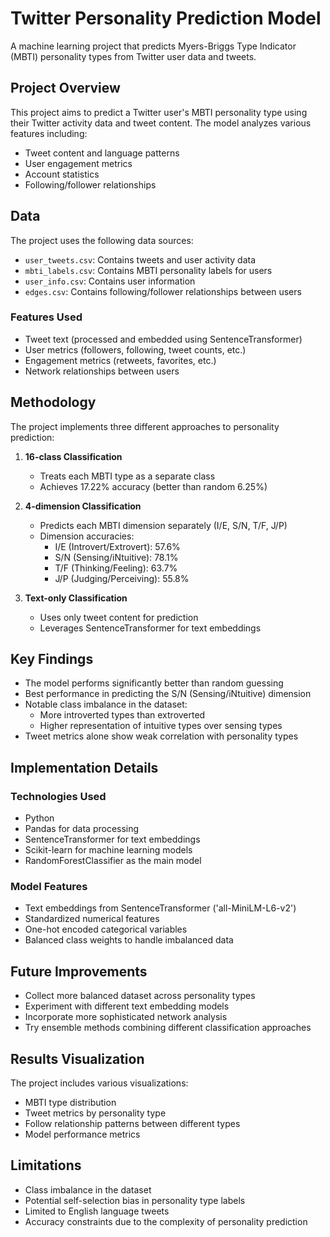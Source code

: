 # Twitter Personality Prediction Model

A machine learning project that predicts Myers-Briggs Type Indicator (MBTI) personality types from Twitter user data and tweets.

## Project Overview

This project aims to predict a Twitter user's MBTI personality type using their Twitter activity data and tweet content. The model analyzes various features including:
- Tweet content and language patterns
- User engagement metrics
- Account statistics
- Following/follower relationships

## Data

The project uses the following data sources:
- `user_tweets.csv`: Contains tweets and user activity data
- `mbti_labels.csv`: Contains MBTI personality labels for users
- `user_info.csv`: Contains user information 
- `edges.csv`: Contains following/follower relationships between users

### Features Used
- Tweet text (processed and embedded using SentenceTransformer)
- User metrics (followers, following, tweet counts, etc.)
- Engagement metrics (retweets, favorites, etc.)
- Network relationships between users

## Methodology

The project implements three different approaches to personality prediction:

1. **16-class Classification**
   - Treats each MBTI type as a separate class
   - Achieves 17.22% accuracy (better than random 6.25%)

2. **4-dimension Classification**
   - Predicts each MBTI dimension separately (I/E, S/N, T/F, J/P)
   - Dimension accuracies:
     - I/E (Introvert/Extrovert): 57.6%
     - S/N (Sensing/iNtuitive): 78.1%
     - T/F (Thinking/Feeling): 63.7%
     - J/P (Judging/Perceiving): 55.8%

3. **Text-only Classification**
   - Uses only tweet content for prediction
   - Leverages SentenceTransformer for text embeddings

## Key Findings

- The model performs significantly better than random guessing
- Best performance in predicting the S/N (Sensing/iNtuitive) dimension
- Notable class imbalance in the dataset:
  - More introverted types than extroverted
  - Higher representation of intuitive types over sensing types
- Tweet metrics alone show weak correlation with personality types

## Implementation Details

### Technologies Used
- Python
- Pandas for data processing
- SentenceTransformer for text embeddings
- Scikit-learn for machine learning models
- RandomForestClassifier as the main model

### Model Features
- Text embeddings from SentenceTransformer ('all-MiniLM-L6-v2')
- Standardized numerical features
- One-hot encoded categorical variables
- Balanced class weights to handle imbalanced data

## Future Improvements

- Collect more balanced dataset across personality types
- Experiment with different text embedding models
- Incorporate more sophisticated network analysis
- Try ensemble methods combining different classification approaches

## Results Visualization

The project includes various visualizations:
- MBTI type distribution
- Tweet metrics by personality type
- Follow relationship patterns between different types
- Model performance metrics

## Limitations

- Class imbalance in the dataset
- Potential self-selection bias in personality type labels
- Limited to English language tweets
- Accuracy constraints due to the complexity of personality prediction